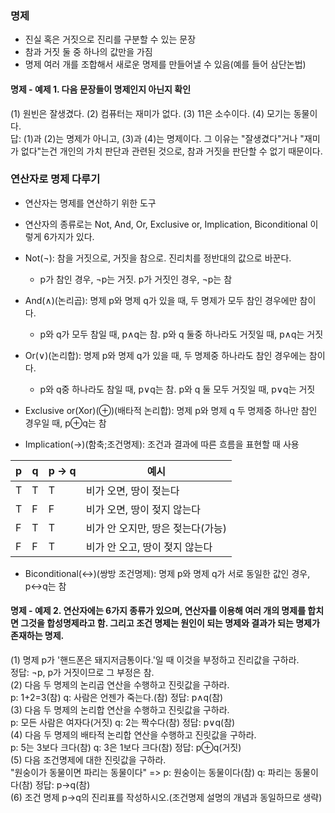 ### 명제

- 진실 혹은 거짓으로 진리를 구분할 수 있는 문장
- 참과 거짓 둘 중 하나의 값만을 가짐
- 명제 여러 개를 조합해서 새로운 명제를 만들어낼 수 있음(예를 들어 삼단논법)
#### 명제 - 예제 1. 다음 문장들이 명제인지 아닌지 확인
(1) 원빈은 잘생겼다. (2) 컴퓨터는 재미가 없다. (3) 11은 소수이다. (4) 모기는 동물이다.<br>
답: (1)과 (2)는 명제가 아니고, (3)과 (4)는 명제이다. 그 이유는 "잘생겼다"거나 "재미가 없다"는건 개인의 가치 판단과 관련된 것으로, 참과 거짓을 판단할 수 없기 때문이다.  

### 연산자로 명제 다루기

- 연산자는 명제를 연산하기 위한 도구
- 연산자의 종류로는 Not, And, Or, Exclusive or, Implication, Biconditional 이렇게 6가지가 있다.
  
- Not(¬): 참을 거짓으로, 거짓을 참으로. 진리치를 정반대의 값으로 바꾼다.
  - p가 참인 경우, ¬p는 거짓. p가 거짓인 경우, ¬p는 참
- And(∧)(논리곱): 명제 p와 명제 q가 있을 때, 두 명제가 모두 참인 경우에만 참이다.
  - p와 q가 모두 참일 때, p∧q는 참. p와 q 둘중 하나라도 거짓일 때, p∧q는 거짓
- Or(∨)(논리합): 명제 p와 명제 q가 있을 때, 두 명제중 하나라도 참인 경우에는 참이다.
  - p와 q중 하나라도 참일 때, p∨q는 참. p와 q 둘 모두 거짓일 때, p∨q는 거짓
- Exclusive or(Xor)(⊕)(배타적 논리합): 명제 p와 명제 q 두 명제중 하나만 참인 경우일 때, p⊕q는 참
- Implication(→)(함축;조건명제): 조건과 결과에 따른 흐름을 표현할 때 사용

 | p   | q   | p → q | 예시 |
| --- | --- | ----- | ---- |
| T   | T   | T     | 비가 오면, 땅이 젖는다|
| T   | F   | F     | 비가 오면, 땅이 젖지 않는다|
| F   | T   | T     | 비가 안 오지만, 땅은 젖는다(가능)|
| F   | F   | T     | 비가 안 오고, 땅이 젖지 않는다|

- Biconditional(↔)(쌍방 조건명제): 명제 p와 명제 q가 서로 동일한 값인 경우, p↔q는 참
#### 명제 - 예제 2. 연산자에는 6가지 종류가 있으며, 연산자를 이용해 여러 개의 명제를 합치면 그것을 합성명제라고 함. 그리고 조건 명제는 원인이 되는 명제와 결과가 되는 명제가 존재하는 명제.
(1) 명제 p가 '핸드폰은 돼지저금통이다.'일 때 이것을 부정하고 진리값을 구하라.<br>
정답: ¬p, p가 거짓이므로 그 부정은 참.<br>
(2) 다음 두 명제의 논리곱 연산을 수행하고 진릿값을 구하라.<br>
p: 1+2=3(참)  q: 사람은 언젠가 죽는다.(참)  정답: p∧q(참)<br>
(3) 다음 두 명제의 논리합 연산을 수행하고 진릿값을 구하라.<br>
p: 모든 사람은 여자다(거짓)  q: 2는 짝수다(참)  정답: p∨q(참)<br>
(4) 다음 두 명제의 배타적 논리합 연산을 수행하고 진릿값을 구하라.<br>
p: 5는 3보다 크다(참)  q: 3은 1보다 크다(참)  정답: p⊕q(거짓)<br>
(5) 다음 조건명제에 대한 진릿값을 구하라.<br>
"원숭이가 동물이면 파리는 동물이다" => p: 원숭이는 동물이다(참)  q: 파리는 동물이다(참) 정답: p→q(참)<br>
(6) 조건 명제 p→q의 진리표를 작성하시오.(조건명제 설명의 개념과 동일하므로 생략)<br>
